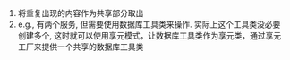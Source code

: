1. 将重复出现的内容作为共享部分取出
2. e.g., 有两个服务, 但需要使用数据库工具类来操作. 实际上这个工具类没必要创建多个, 这时就可以使用享元模式，让数据库工具类作为享元类，通过享元工厂来提供一个共享的数据库工具类